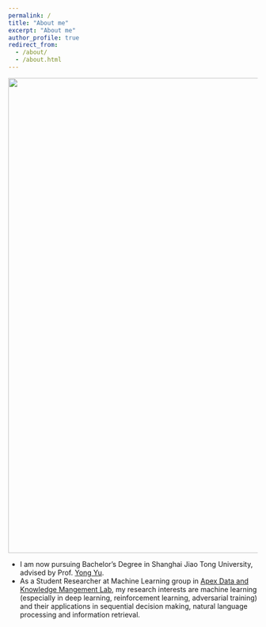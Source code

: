 ```yaml
---
permalink: /
title: "About me"
excerpt: "About me"
author_profile: true
redirect_from: 
  - /about/
  - /about.html
---
```


<!-- <center> -->
<!-- ![Photo](https://lantaoyu.github.io/files/lantaoyu_img.jpg) -->
<!-- </center> -->
<!-- <div align=center>
![Photo](https://lantaoyu.github.io/files/lantaoyu_img.jpg)
</div> -->

<img src="https://lantaoyu.github.io/files/lantaoyu_img.jpg" width="960" align=center />

* I am now pursuing Bachelor’s Degree in Shanghai Jiao Tong University, advised by Prof. [Yong Yu](http://apex.sjtu.edu.cn/members/yyu).
* As a Student Researcher at Machine Learning group in [Apex Data and Knowledge Mangement Lab](http://apex.sjtu.edu.cn/), my research interests are machine learning (especially in deep learning, reinforcement learning, adversarial training) and their applications in sequential decision making, natural language processing and information retrieval.